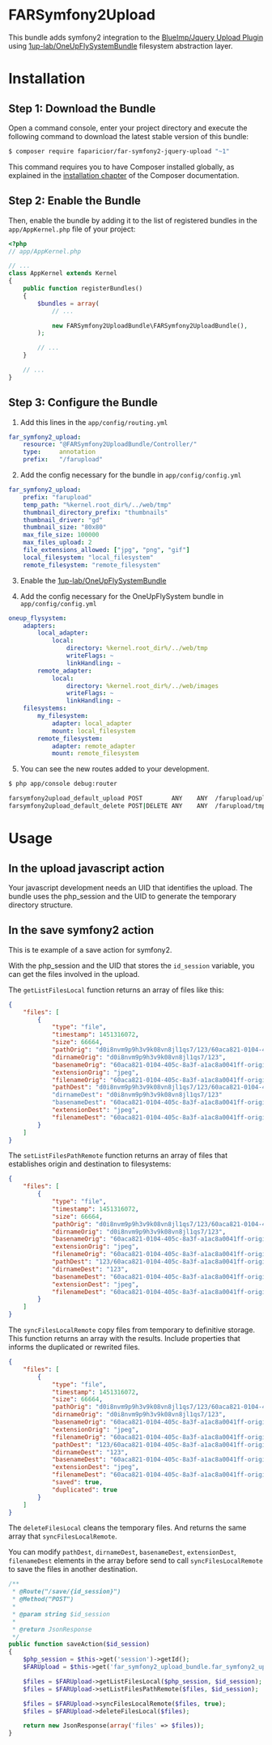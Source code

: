 FARSymfony2Upload
=================

This bundle adds symfony2 integration to the [BlueImp/Jquery Upload Plugin](https://github.com/blueimp/jQuery-File-Upload)
 using [1up-lab/OneUpFlySystemBundle](https://github.com/1up-lab/OneupFlysystemBundle) filesystem abstraction layer.  
 
Installation
============

Step 1: Download the Bundle
---------------------------

Open a command console, enter your project directory and execute the 
following command to download the latest stable version of this bundle:

```bash
$ composer require faparicior/far-symfony2-jquery-upload "~1"
```

This command requires you to have Composer installed globally, as explained
in the [installation chapter](https://getcomposer.org/doc/00-intro.md)
of the Composer documentation.

Step 2: Enable the Bundle
-------------------------

Then, enable the bundle by adding it to the list of registered bundles
in the `app/AppKernel.php` file of your project:

```php
<?php
// app/AppKernel.php

// ...
class AppKernel extends Kernel
{
    public function registerBundles()
    {
        $bundles = array(
            // ...

            new FARSymfony2UploadBundle\FARSymfony2UploadBundle(),
        );

        // ...
    }

    // ...
}
```

Step 3: Configure the Bundle
----------------------------

1) Add this lines in the `app/config/routing.yml`

```yaml
far_symfony2_upload:
    resource: "@FARSymfony2UploadBundle/Controller/"
    type:     annotation
    prefix:   "/farupload"
```

2) Add the config necessary for the bundle in `app/config/config.yml`

```yaml
far_symfony2_upload:
    prefix: "farupload"
    temp_path: "%kernel.root_dir%/../web/tmp"
    thumbnail_directory_prefix: "thumbnails"
    thumbnail_driver: "gd"
    thumbnail_size: "80x80"
    max_file_size: 100000
    max_files_upload: 2
    file_extensions_allowed: ["jpg", "png", "gif"]
    local_filesystem: "local_filesystem"
    remote_filesystem: "remote_filesystem"
```

3) Enable the [1up-lab/OneUpFlySystemBundle](https://github.com/1up-lab/OneupFlysystemBundle)

4) Add the config necessary for the OneUpFlySystem bundle in `app/config/config.yml`

```yaml
oneup_flysystem:
    adapters:
        local_adapter:
            local:
                directory: %kernel.root_dir%/../web/tmp
                writeFlags: ~
                linkHandling: ~
        remote_adapter:
            local:
                directory: %kernel.root_dir%/../web/images
                writeFlags: ~
                linkHandling: ~
    filesystems:
        my_filesystem:
            adapter: local_adapter
            mount: local_filesystem
        remote_filesystem:
            adapter: remote_adapter
            mount: remote_filesystem
```

5) You can see the new routes added to your development.

```bash
$ php app/console debug:router

farsymfony2upload_default_upload POST        ANY    ANY  /farupload/upload/{id_session}
farsymfony2upload_default_delete POST|DELETE ANY    ANY  /farupload/tmp/{php_session}/{id_session}/{image}_{action}
```

Usage
=====

In the upload javascript action
-------------------------------

Your javascript development needs an UID that identifies the upload. The bundle uses 
the php_session and the UID to generate the temporary directory structure.

In the save symfony2 action
---------------------------

This is te example of a save action for symfony2.

With the php_session and the UID that stores the `id_session` variable, you can get 
the files involved in the upload.

The `getListFilesLocal` function returns an array of files like this:

```json
{
    "files": [
        {
            "type": "file",
            "timestamp": 1451316072,
            "size": 66664,
            "pathOrig": "d0i8nvm9p9h3v9k08vn8jl1qs7/123/60aca821-0104-405c-8a3f-a1ac8a0041ff-original.jpeg",
            "dirnameOrig": "d0i8nvm9p9h3v9k08vn8jl1qs7/123",
            "basenameOrig": "60aca821-0104-405c-8a3f-a1ac8a0041ff-original.jpeg",
            "extensionOrig": "jpeg",
            "filenameOrig": "60aca821-0104-405c-8a3f-a1ac8a0041ff-original",
            "pathDest": "d0i8nvm9p9h3v9k08vn8jl1qs7/123/60aca821-0104-405c-8a3f-a1ac8a0041ff-original.jpeg"
            "dirnameDest": "d0i8nvm9p9h3v9k08vn8jl1qs7/123"
            "basenameDest": "60aca821-0104-405c-8a3f-a1ac8a0041ff-original.jpeg",
            "extensionDest": "jpeg",
            "filenameDest": "60aca821-0104-405c-8a3f-a1ac8a0041ff-original",
        }
    ]
}
```

The `setListFilesPathRemote` function returns an array of files that 
establishes origin and destination to filesystems:

```json
{
    "files": [
        {
            "type": "file",
            "timestamp": 1451316072,
            "size": 66664,
            "pathOrig": "d0i8nvm9p9h3v9k08vn8jl1qs7/123/60aca821-0104-405c-8a3f-a1ac8a0041ff-original.jpeg",
            "dirnameOrig": "d0i8nvm9p9h3v9k08vn8jl1qs7/123",
            "basenameOrig": "60aca821-0104-405c-8a3f-a1ac8a0041ff-original.jpeg",
            "extensionOrig": "jpeg",
            "filenameOrig": "60aca821-0104-405c-8a3f-a1ac8a0041ff-original",
            "pathDest": "123/60aca821-0104-405c-8a3f-a1ac8a0041ff-original.jpeg",
            "dirnameDest": "123",
            "basenameDest": "60aca821-0104-405c-8a3f-a1ac8a0041ff-original.jpeg",
            "extensionDest": "jpeg",
            "filenameDest": "60aca821-0104-405c-8a3f-a1ac8a0041ff-original",
        }
    ]
}
```


The `syncFilesLocalRemote` copy files from temporary to definitive storage.
This function returns an array with the results. Include properties that  
informs the duplicated or rewrited files.
 
```json
{
    "files": [
        {
            "type": "file",
            "timestamp": 1451316072,
            "size": 66664,
            "pathOrig": "d0i8nvm9p9h3v9k08vn8jl1qs7/123/60aca821-0104-405c-8a3f-a1ac8a0041ff-original.jpeg",
            "dirnameOrig": "d0i8nvm9p9h3v9k08vn8jl1qs7/123",
            "basenameOrig": "60aca821-0104-405c-8a3f-a1ac8a0041ff-original.jpeg",
            "extensionOrig": "jpeg",
            "filenameOrig": "60aca821-0104-405c-8a3f-a1ac8a0041ff-original",
            "pathDest": "123/60aca821-0104-405c-8a3f-a1ac8a0041ff-original.jpeg",
            "dirnameDest": "123",
            "basenameDest": "60aca821-0104-405c-8a3f-a1ac8a0041ff-original.jpeg",
            "extensionDest": "jpeg",
            "filenameDest": "60aca821-0104-405c-8a3f-a1ac8a0041ff-original",
            "saved": true,
            "duplicated": true
        }
    ]
}
```

The `deleteFilesLocal` cleans the temporary files. And returns the same 
array that `syncFilesLocalRemote`.

You can modify `pathDest`, `dirnameDest`, `basenameDest`, `extensionDest`, `filenameDest` elements
in the array before send to call `syncFilesLocalRemote` to save the files in another destination.


```php
/**
 * @Route("/save/{id_session}")
 * @Method("POST")
 *
 * @param string $id_session
 *
 * @return JsonResponse
 */
public function saveAction($id_session)
{
    $php_session = $this->get('session')->getId();
    $FARUpload = $this->get('far_symfony2_upload_bundle.far_symfony2_upload_lib.service');

    $files = $FARUpload->getListFilesLocal($php_session, $id_session);
    $files = $FARUpload->setListFilesPathRemote($files, $id_session);

    $files = $FARUpload->syncFilesLocalRemote($files, true);
    $files = $FARUpload->deleteFilesLocal($files);

    return new JsonResponse(array('files' => $files));
}
```
